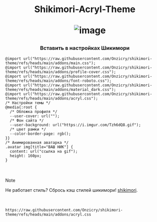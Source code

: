 <h1 align="center">Shikimori-Acryl-Theme</a> 
  
ㅤ
![image](https://github.com/user-attachments/assets/d5f9f152-c463-4820-81e1-fdbbb2dad03d)


<h3 align="center">Вставить в настройках Шикимори</h3>

```
@import url("https://raw.githubusercontent.com/Onzicry/shikimori-theme/refs/heads/main/addons/main.css");
@import url("https://raw.githubusercontent.com/Onzicry/shikimori-theme/refs/heads/main/addons/profile-cover.css");
@import url("https://raw.githubusercontent.com/Onzicry/shikimori-theme/refs/heads/main/addons/font-roboto.css");
@import url("https://raw.githubusercontent.com/Onzicry/shikimori-theme/refs/heads/main/addons/material_dark.css");
@import url("https://raw.githubusercontent.com/Onzicry/shikimori-theme/refs/heads/main/addons/acryl.css");
/* Настройки темы */
@media{:root {
  /* Обложка профиля */
  --user-cover: url("");
  /* Фон сайта */
  --user-background: url("https://i.imgur.com/Tzh6dQ8.gif");
  /* цвет рамки */
  --color-border-page: rgb();
}}
/* Анимированная аватарка */ 
.avatar img[title="ВАШ НИК"] {
  content: url("ссылка на gif");
  height: 160px;
}
```
ㅤ

> [!NOTE]
> Не работает стиль? Сбрось кэш стилей шикимори! [shikimori](https://shikimori.one/tests/reset_styles_cache).

ㅤ

```
https://raw.githubusercontent.com/Onzicry/shikimori-theme/refs/heads/main/addons/acryl.css
```

